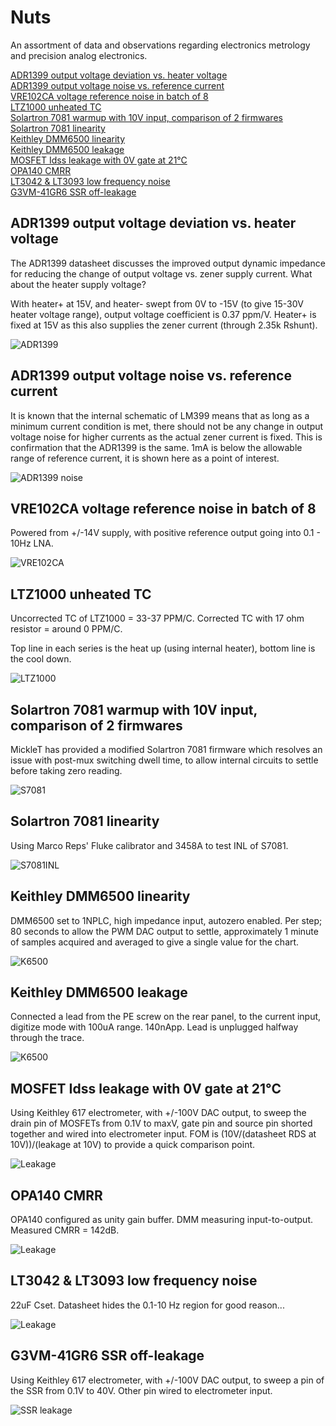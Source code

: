 # Nuts

An assortment of data and observations regarding electronics metrology and precision analog electronics.

[ADR1399 output voltage deviation vs. heater voltage](#adr1399heater)  
[ADR1399 output voltage noise vs. reference current](#adr1399referencecurrent)  
[VRE102CA voltage reference noise in batch of 8](#vre102ca)  
[LTZ1000 unheated TC](#ltz1000unheated)  
[Solartron 7081 warmup with 10V input, comparison of 2 firmwares](#s7081warmup)  
[Solartron 7081 linearity](#s7081inl)  
[Keithley DMM6500 linearity](#k6500inl)  
[Keithley DMM6500 leakage](#k6500leakage)  
[MOSFET Idss leakage with 0V gate at 21°C](#mosfetleakage)  
[OPA140 CMRR](#opa140cmrr)  
[LT3042 & LT3093 low frequency noise](#ldonoise)  
[G3VM-41GR6 SSR off-leakage](#ssrleakage)
<a name="adr1399heater"/>
## ADR1399 output voltage deviation vs. heater voltage

The ADR1399 datasheet discusses the improved output dynamic impedance for reducing the change of output voltage vs. zener supply current. What about the heater supply voltage?

With heater+ at 15V, and heater- swept from 0V to -15V (to give 15-30V heater voltage range), output voltage coefficient is 0.37 ppm/V. Heater+ is fixed at 15V as this also supplies the zener current (through 2.35k Rshunt).

![ADR1399](images/ADR1399%20output%20voltage%20deviation%20vs%20heater%20voltage.png)
<a name="adr1399referencecurrent"/>
## ADR1399 output voltage noise vs. reference current

It is known that the internal schematic of LM399 means that as long as a minimum current condition is met, there should not be any change in output voltage noise for higher currents as the actual zener current is fixed. This is confirmation that the ADR1399 is the same. 1mA is below the allowable range of reference current, it is shown here as a point of interest.

![ADR1399 noise](images/ADR1399%20output%20noise%20vs%20zener%20current.png)
<a name="vre102ca"/>
## VRE102CA voltage reference noise in batch of 8

Powered from +/-14V supply, with positive reference output going into 0.1 - 10Hz LNA.

![VRE102CA](images/VRE102CA.png)
<a name="ltz1000unheated"/>
## LTZ1000 unheated TC

Uncorrected TC of LTZ1000 = 33-37 PPM/C.
Corrected TC with 17 ohm resistor = around 0 PPM/C.

Top line in each series is the heat up (using internal heater), bottom line is the cool down.

![LTZ1000](images/LTZ1000%20unheated%20TC.png)
<a name="s7081warmup"/>
## Solartron 7081 warmup with 10V input, comparison of 2 firmwares

MickleT has provided a modified Solartron 7081 firmware which resolves an issue with post-mux switching dwell time, to allow internal circuits to settle before taking zero reading.

![S7081](images/S7081%20startup.png)
<a name="s7081inl"/>
## Solartron 7081 linearity

Using Marco Reps' Fluke calibrator and 3458A to test INL of S7081.

![S7081INL](images/S7081%20linearity.png)
<a name="k6500inl"/>
## Keithley DMM6500 linearity

DMM6500 set to 1NPLC, high impedance input, autozero enabled.
Per step; 80 seconds to allow the PWM DAC output to settle, approximately 1 minute of samples acquired and averaged to give a single value for the chart.

![K6500](images/DMM6500%20linearity.png)
<a name="k6500leakage"/>
## Keithley DMM6500 leakage

Connected a lead from the PE screw on the rear panel, to the current input, digitize mode with 100uA range. 140nApp. Lead is unplugged halfway through the trace.

![K6500](images/DMM6500%20PE%20leakage.png)
<a name="mosfetleakage"/>
## MOSFET Idss leakage with 0V gate at 21°C

Using Keithley 617 electrometer, with +/-100V DAC output, to sweep the drain pin of MOSFETs from 0.1V to maxV, gate pin and source pin shorted together and wired into electrometer input. FOM is (10V/(datasheet RDS at 10V))/(leakage at 10V) to provide a quick comparison point.

![Leakage](images/MOSFET%20leakage.png)
<a name="opa140cmrr"/>
## OPA140 CMRR

OPA140 configured as unity gain buffer. DMM measuring input-to-output. Measured CMRR = 142dB.

![Leakage](images/OPA140%20CMRR.png)
<a name="ldonoise"/>
## LT3042 & LT3093 low frequency noise
 
 22uF Cset. Datasheet hides the 0.1-10 Hz region for good reason...
 
![Leakage](images/LT%20LDO%20noise.png)
<a name="ssrleakage"/>
## G3VM-41GR6 SSR off-leakage

Using Keithley 617 electrometer, with +/-100V DAC output, to sweep a pin of the SSR from 0.1V to 40V. Other pin wired to electrometer input.

![SSR leakage](images/G3VM-41GR6%20off%20leakage.png)
